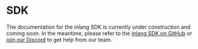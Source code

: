 # SDK

The documentation for the inlang SDK is currently under construction and coming soon. In the meantime, please refer to the [inlang SDK on GitHub](https://github.com/inlang/monorepo/blob/main/inlang/source-code/sdk/src/index.ts) or [join our Discord](https://discord.gg/gdMPPWy57R) to get help from our team.
